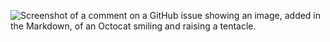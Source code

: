 ![Screenshot of a comment on a GitHub issue showing an image, added in the Markdown, of an Octocat smiling and raising a tentacle.](https://s30.picofile.com/file/8467290468/absze.jpg)
